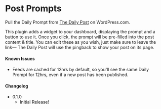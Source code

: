 Post Prompts
============

Pull the Daily Prompt from [The Daily Post](http://dailypost.wordpress.com/) on WordPress.com.

This plugin adds a widget to your dashboard, displaying the prompt and a button to use it. Once you click, the prompt will be pre-filled into the post content & title. You can edit these as you wish, just make sure to leave the link&mdash; The Daily Post will use the pingback to show your post on its page.

#### Known Issues
- Feeds are cached for 12hrs by default, so you'll see the same Daily Prompt for 12hrs, even if a new post has been published.

#### Changelog
- 0.1.0
  - Initial Release!

